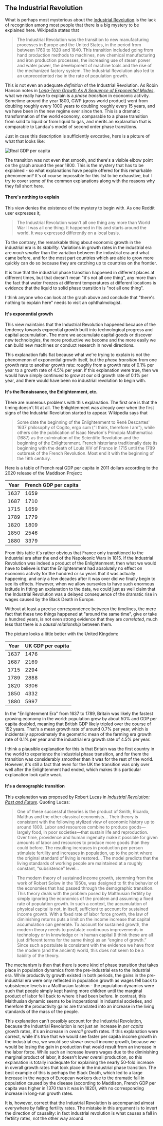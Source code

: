 ## The Industrial Revolution

What is perhaps most mysterious about the [Industrial Revolution](https://en.wikipedia.org/wiki/Industrial_Revolution) is the lack of recognition among most people that there is a big mystery to be explained here. Wikipedia states that

> The Industrial Revolution was the transition to new manufacturing processes in Europe and the United States, in the period from between 1760 to 1820 and 1840. This transition included going from hand production methods to machines, new chemical manufacturing and iron production processes, the increasing use of steam power and water power, the development of machine tools and the rise of the mechanized factory system. The Industrial Revolution also led to an unprecedented rise in the rate of population growth.

This is not even an adequate *definition* of the Industrial Revolution. As Robin Hanson notes in [*Long-Term Growth As A Sequence of Exponential Modes*](https://mason.gmu.edu/~rhanson/longgrow.pdf), what we really have to explain is a *phase transition* in economic activity. Sometime around the year 1800, GWP (gross world product) went from doubling roughly every 1000 years to doubling roughly every 15 years, and we have been in the new regime ever since then. This is a dramatic transformation of the world economy, comparable to a phase transition from solid to liquid or from liquid to gas, and merits an explanation that is comparable to Landau's model of second order phase transitions.

Just in case this description is sufficiently evocative, here is a picture of what that looks like:

![Real GDP per capita](https://upload.wikimedia.org/wikipedia/commons/f/f3/World_GDP_Per_Capita_1500_to_2000%2C_Log_Scale.png)

The transition was not even that smooth, and there's a visible elbow point on the graph around the year 1800. This is the mystery that has to be explained - so what explanations have people offered for this remarkable phenomenon? It's of course impossible for this list to be exhaustive, but I try to cover some of the common explanations along with the reasons why they fall short here.

#### There's nothing to explain

This view denies the existence of the mystery to begin with. As one Reddit user expresses it,

> The Industrial Revolution wasn't all one thing any more than World War II was all one thing. It happened in fits and starts around the world. It was expressed differently on a local basis.

To the contrary, the remarkable thing about economic growth in the industrial era is its *stability*. Variations in growth rates in the industrial era are *much smaller* than the variation between the industrial era and what came before, and for the most part countries which are able to grow more quickly can do so because they are catching up to countries on the frontier.

It is true that the industrial phase transition happened in different places at different times, but that doesn't mean "it's not all one thing", any more than the fact that water freezes at different temperatures at different locations is evidence that the liquid to solid phase transition is "not all one thing".

I think anyone who can look at the graph above and conclude that "there's nothing to explain here" needs to visit an ophthalmologist.

#### It's exponential growth

This view maintains that the Industrial Revolution happened because of the tendency towards expoential growth built into technological progress and capital accumulation. The more we accumulate capital goods or discover new technologies, the more productive we become and the more easily we can build new machines or conduct research in novel directions.

This explanation falls flat because what we're trying to explain is not the phenomenon of exponential growth itself, but the *phase transition* from one growth rate to another growth rate: roughly from a growth rate of 0.1% per year to a growth rate of 4.5% per year. If this explanation were true, then we would have simply continued to grow at our old growth rate of 0.1% per year, and there would have been no industrial revolution to begin with.

#### It's the Renaissance, the Enlightenment, etc.

There are numerous problems with this explanation. The first one is that the timing doesn't fit at all. The Enlightenment was already over when the first signs of the Industrial Revolution started to appear. Wikipedia says that

> Some date the beginning of the Enlightenment to René Descartes' 1637 philosophy of Cogito, ergo sum ("I think, therefore I am"), while others cite the publication of Isaac Newton's Principia Mathematica (1687) as the culmination of the Scientific Revolution and the beginning of the Enlightenment. French historians traditionally date its beginning with the death of Louis XIV of France in 1715 until the 1789 outbreak of the French Revolution. Most end it with the beginning of the 19th century. 

Here is a table of French real GDP per capita in 2011 dollars according to the 2020 release of the Maddison Project:

Year | French GDP per capita
------------ | -------------
1637 | 1659
1687 | 1710
1715 | 1659
1789 | 1779
1820 | 1809
1850 | 2546
1880 | 3379

From this table it's rather obvious that France only transitioned to the industrial era after the end of the Napoleonic Wars in 1815. If the Industrial Revolution was indeed a product of the Enlightenment, then what we would have to believe is that the Enlightenment had absolutely no effect on economic activity for the hundred or so years that it was actually happening, and only a few decades after it was over did we finally begin to see its effects. However, when we allow oursevles to have such enormous latitude in fitting an explanation to the data, we could just as well claim that the Industrial Revolution was a delayed consequence of the dramatic rise in wages caused by the Black Death in Europe.

Without at least a precise correspondence between the timelines, the mere fact that these two things happened at "around the same time", give or take a hundred years, is not even strong evidence that they are *correlated*, much less that there is a *causal relationship* between them.

The picture looks a little better with the United Kingdom:

Year | UK GDP per capita
------------ | -------------
1637 | 1476
1687 | 2169
1715 | 2294
1789 | 2888
1820 | 3306
1850 | 4332
1880 | 5997

In the "Enlightenment Era" from 1637 to 1789, Britain was likely the fastest growing economy in the world: population grew by about 50% and GDP per capita doubled, meaning that British GDP likely tripled over the course of 152 years. That's a mean growth rate of around 0.7% per year, which is incidentally approximately the geometric mean of the farming era growth rate of 0.1% per year and the industrial era growth rate of 4.5% per year.

I think a plausible explanation for this is that Britain was the first country in the world to experience the industrial phase transition, and for them the transition was considerably smoother than it was for the rest of the world. However, it's still a fact that even for the UK the transition was only over well after the Enlightenment had ended, which makes this particular explanation look quite weak.

#### It's a demographic transition

This explanation was proposed by Robert Lucas in [*Industrial Revolution: Past and Future*](https://www.minneapolisfed.org/article/2004/the-industrial-revolution-past-and-future). Quoting Lucas:

> One of these successful theories is the product of Smith, Ricardo, Malthus and the other classical economists... Their theory is consistent with the following stylized view of economic history up to around 1800. Labor and resources combine to produce goods—largely food, in poor societies—that sustain life and reproduction. Over time, providence and human ingenuity make it possible for given amounts of labor and resources to produce more goods than they could before. The resulting increases in production per person stimulate fertility and increases in population, up to the point where the original standard of living is restored... The model predicts that the living standards of working people are maintained at a roughly constant, “subsistence” level...

> The modern theory of sustained income growth, stemming from the work of Robert Solow in the 1950s, was designed to fit the behavior of the economies that had passed through the demographic transition. This theory deals with the problem posed by Malthusian fertility by simply ignoring the economics of the problem and assuming a fixed rate of population growth. In such a context, the accumulation of physical capital is not, in itself, sufficient to account for sustained income growth. With a fixed rate of labor force growth, the law of diminishing returns puts a limit on the income increase that capital accumulation can generate. To account for sustained growth, the modern theory needs to postulate continuous improvements in technology or in knowledge or in human capital (I think these are all just different terms for the same thing) as an “engine of growth.” Since such a postulate is consistent with the evidence we have from the modern (and the ancient) world, this does not seem to be a liability of the theory. 

The mechanism is then that there is some kind of phase transition that takes place in population dynamics from the pre-industrial era to the industrial era. While productivity growth existed in both periods, the gains in the pre-industrial era were only reflected in population growth as wages fell back to subsistence levels in a Malthusian fashion - the population dynamics were such that people simply kept having more children until the marginal product of labor fell back to where it had been before. In contrast, this Malthusian dynamic seems to be inoperational in industrial societies, and therefore the productivity gains are translated into an increase in the living standards of the mass of the people.

This explanation can't possibly account for the Industrial Revolution, because the Industrial Revolution is not just an increase in *per capita* growth rates, it's an increase in *overall* growth rates. If this explanation were correct, while it's true that we would see faster per capita income growth in the industrial era, we would see *slower* overall income growth, because we would be losing the gain in production that would result from an increase in the labor force. While such an increase lowers wages due to the diminishing marginal product of labor, it doesn't lower overall production, so this explanation is totally inadequate for explaining the nearly 50-fold increase in overall growth rates that took place in the industrial phase transition. The best example of this is perhaps the Black Death, which led to a large increase in the wages of European workers due to the dramatic fall in population caused by the disease (according to Maddison, French GDP per capita was higher in 1370 than it was in 1820), with no corresponding increase in long-run growth rates.

It is, however, correct that the Industrial Revolution is accompanied almost everywhere by falling fertility rates. The mistake in this argument is to invert the direction of causality: in fact industrial revolution is what causes a fall in fertility rates, not the other way around.